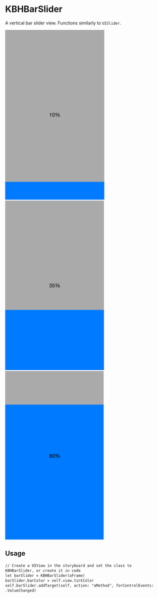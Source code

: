 # KBHBarSlider

A vertical bar slider view. Functions similarly to `UISlider`. 

![Alt text](https://github.com/keithbhunter/KBHBarSlider/blob/master/Images/10-Percent.png "KBHBarSlider at 10%")![Alt text](https://github.com/keithbhunter/KBHBarSlider/blob/master/Images/35-Percent.png "KBHBarSlider at 35%")![Alt text](https://github.com/keithbhunter/KBHBarSlider/blob/master/Images/80-Percent.png "KBHBarSlider at 80%")

## Usage

```
// Create a UIView in the storyboard and set the class to KBHBarSlider, or create it in code
let barSlider = KBHBarSlider(aFrame)
barSlider.barColor = self.view.tintColor
self.barSlider.addTarget(self, action: "aMethod", forControlEvents: .ValueChanged)
``` 